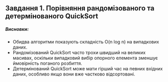 ## Завдання 1. Порівняння рандомізованого та детермінованого QuickSort

##### Висновки:
- Обидва алгоритми показують складність O(n log n) на випадкових даних.
- Рандомізований QuickSort часто трохи швидший на великих масивах, 
оскільки випадковий вибір опорного елемента зменшує ймовірність поганого розбиття.
- Детермінований QuickSort може мати гірший час на певних вхідних даних, 
особливо якщо вони вже частково відсортовані.